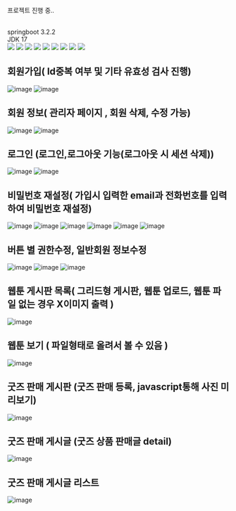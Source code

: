 프로젝트 진행 중..


<br>
springboot 3.2.2
<br>
JDK 17
<br>
   <img src="https://img.shields.io/badge/springboot-6DB33F?style=plastic&logo=springboot&logoColor=white"/>
       <img src="https://img.shields.io/badge/css3-1572B6?style=plastic&logo=css3&logoColor=white"/>
    <img src="https://img.shields.io/badge/HTML5-E34F26?style=plastic&logo=HTML5&logoColor=white"/>
    <img src="https://img.shields.io/badge/Thymeleaf-005F0F?style=plastic&logo=Thymeleaf&logoColor=white">
    <img src="https://img.shields.io/badge/IntelliJ IDEA-000000?style=plastic&logo=IntelliJ IDEA&logoColor=white">
     <img src="https://img.shields.io/badge/MySQL-4479A1?style=plastic&logo=MySQL&logoColor=white"/>
       <img src="https://img.shields.io/badge/git-F05032?style=plastic&logo=git&logoColor=white">
       <img src="https://img.shields.io/badge/Spring Security-6DB33F?style=plastic&logo=Spring Security&logoColor=white">
       <img src="https://img.shields.io/badge/bootstrap-7952B3?style=plastic&logo=bootstrap&logoColor=white"/>


## 회원가입( Id중복 여부 및 기타 유효성 검사 진행)
![image](https://github.com/alscjf6702/MyWebtoonProject/assets/143998544/3c3b7841-96f2-40ce-bc90-16308e1737f9)
![image](https://github.com/alscjf6702/MyWebtoonProject/assets/143998544/b8129c41-5a20-4da7-87d9-47be5ace8650)

## 회원 정보( 관리자 페이지 , 회원 삭제, 수정 가능)
![image](https://github.com/alscjf6702/MyWebtoonProject/assets/143998544/00748192-6ecc-4e34-9c1a-833cb94edd59)
![image](https://github.com/alscjf6702/MyWebtoonProject/assets/143998544/93a95ba2-08b1-49b8-b2e0-986837c6dc19)

## 로그인 (로그인,로그아웃 기능(로그아웃 시 세션 삭제))
![image](https://github.com/alscjf6702/MyWebtoonProject/assets/143998544/2bb0c1e1-1456-47ee-9102-1db074ca202b)
![image](https://github.com/alscjf6702/MyWebtoonProject/assets/143998544/7571efff-16e4-4ce9-a45e-3c2bfd9db2da)

## 비밀번호 재설정( 가입시 입력한 email과 전화번호를 입력하여 비밀번호 재설정)
![image](https://github.com/alscjf6702/MyWebtoonProject/assets/143998544/330e1f09-2805-4860-a0d9-28a879d38402)
![image](https://github.com/alscjf6702/MyWebtoonProject/assets/143998544/cdfd91c6-6a6e-4ee9-a801-e9490e1c615e)
![image](https://github.com/alscjf6702/MyWebtoonProject/assets/143998544/caa099e1-6e68-4022-bf77-334ac3e01c44)
![image](https://github.com/alscjf6702/MyWebtoonProject/assets/143998544/8181fa77-cfc6-43d4-8bbe-a0327fa506a8)
![image](https://github.com/alscjf6702/MyWebtoonProject/assets/143998544/86671373-2cd2-45b7-aeec-9cda441718c3)
![image](https://github.com/alscjf6702/MyWebtoonProject/assets/143998544/8b934203-67b1-4e74-b4ab-f22941b7a98a)

## 버튼 별 권한수정, 일반회원 정보수정
![image](https://github.com/alscjf6702/MyWebtoonProject/assets/143998544/37b65402-1f1a-44c9-8605-1c26c704f2e1)
![image](https://github.com/alscjf6702/MyWebtoonProject/assets/143998544/8915076b-eece-47c9-9bd1-3a08dae13b35)
![image](https://github.com/alscjf6702/MyWebtoonProject/assets/143998544/e4b5cb3e-5c90-482d-b145-680e66523e4e)

## 웹툰 게시판 목록( 그리드형 게시판, 웹툰 업로드, 웹툰 파일 없는 경우 X이미지 출력 )
![image](https://github.com/alscjf6702/MyWebtoonProject/assets/143998544/7335e289-44db-41bc-8bb3-c8ba4fdd2152)

## 웹툰 보기 ( 파일형태로 올려서 볼 수 있음 ) 
![image](https://github.com/alscjf6702/MyWebtoonProject/assets/143998544/8b737018-675f-419f-bfe7-c9873dfd0362)

## 굿즈 판매 게시판 (굿즈 판매 등록, javascript통해 사진 미리보기)
![image](https://github.com/alscjf6702/MyWebtoonProject/assets/143998544/343cd43e-5ea3-4f7d-9efe-2745db51b61b)

## 굿즈 판매 게시글 (굿즈 상품 판매글 detail)
![image](https://github.com/alscjf6702/MyWebtoonProject/assets/143998544/327316c8-566a-485a-b906-fb2940ea72a2)

## 굿즈 판매 게시글 리스트 
![image](https://github.com/alscjf6702/MyWebtoonProject/assets/143998544/b265bfc6-1a57-4cbd-bc7b-39b94b45c894)


